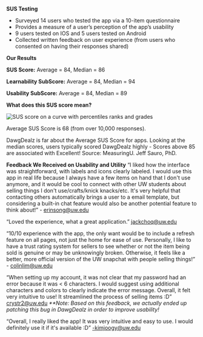 **SUS Testing**

- Surveyed 14 users who tested the app via a 10-item questionnaire 
- Provides a measure of a user’s perception of the app’s usability 
- 9 users tested on IOS and 5 users tested on Android
- Collected written feedback on user experience (from users who consented on having their responses shared)


**Our Results**

**SUS Score:**
Average = 84,
Median = 86

**Learnability SubScore:**
Average = 84,
Median = 94

**Usability SubScore:**
Average = 84,
Median = 89

**What does this SUS score mean?**

![SUS score on a curve with percentiles ranks and grades](https://measuringu.com/wp-content/uploads/2018/09/SUS-score-on-a-curve-with-percentiles-ranks-and-grades.jpg)

Average SUS Score is 68 (from over 10,000 responses). 

DawgDealz is far about the Average SUS Score for apps.
Looking at the median scores, users typically scored DawgDealz highly - Scores above 85 are associated with Excellent!
Source: MeasuringU. Jeff Sauro, PhD.

**Feedback We Received on Usability and Utility**
“I liked how the interface was straightforward, with labels and icons clearly labeled. I would use this app in real life because I always have a few items on hand that I don't use anymore, and it would be cool to connect with other UW students about selling things I don't use/crafts/knick knacks/etc. It's very helpful that contacting others automatically brings a user to a email template, but considering a built-in chat feature would also be another potential feature to think about!” - erinsong@uw.edu

“Loved the experience, what a great application.” jackchoq@uw.edu 

“10/10 experience with the app, the only want would be to include a refresh feature on all pages, not just the home for ease of use. Personally, I like to have a trust rating system for sellers to see whether or not the item being sold is genuine or may be unknowingly broken. Otherwise, it feels like a better, more official version of the UW snapchat with people selling things!” - colinlim@uw.edu

“When setting up my account, it was not clear that my password had an error because it was < 6 characters. I would suggest using additional characters and colors to clearly indicate the error message. Overall, it felt very intuitive to use! It streamlined the process of selling items :D” crystr2@uw.edu _**Note: Based on this feedback, we actually ended up patching this bug in DawgDealz in order to improve usability!_

“Overall, I really liked the app! It was very intuitive and easy to use. I would definitely use it if it's available :D” -kimjoogy@uw.edu 

